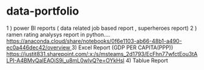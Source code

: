 # data-portfolio
1 )  power BI reports (  data related job based report , superheroes report)
2 )  ramen rating analysys report in python.... [https://anaconda.cloud/share/notebooks/0f6e1103-ab66-48b1-a490-ec0a446dec42/overview
](https://anaconda.cloud/share/notebooks/f7411f7d-5204-4261-a919-7057dc867ee6/overview)
3) Excel Report (GDP PER CAPITA(PPP))
https://justit831.sharepoint.com/:x:/s/msteams_2d1793/EcFhn77wfctEou3tALPI-A4BMvQalEAOiS9i_u8mL0wlvQ?e=OYkHsl
4) Tablue Report
